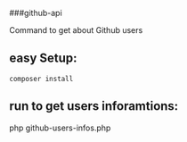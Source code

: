 ###github-api


Command to get about  Github users  

## easy Setup: 
 ``` composer install ```
 
## run to get users inforamtions: 

php github-users-infos.php 

